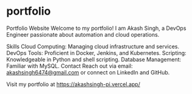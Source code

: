 # portfolio
Portfolio Website
Welcome to my portfolio! I am Akash Singh, a DevOps Engineer passionate about automation and cloud operations.

Skills
Cloud Computing: Managing cloud infrastructure and services.
DevOps Tools: Proficient in Docker, Jenkins, and Kubernetes.
Scripting: Knowledgeable in Python and shell scripting.
Database Management: Familiar with MySQL.
Contact
Reach out via email: akashsingh6474@gmail.com or connect on LinkedIn and GitHub.

Visit my portfolio at https://akashsingh-pi.vercel.app/
